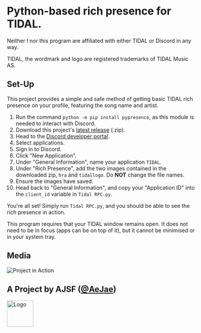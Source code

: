 # Python-based rich presence for TIDAL.

Neither I nor this program are affiliated with either TIDAL or Discord in any way.

TIDAL, the wordmark and logo are registered trademarks of TIDAL Music AS.

## Set-Up

This project provides a simple and safe method of getting basic TIDAL rich presence on your profile, featuring the song name and artist.

1. Run the command `python -m pip install pypresence`, as this module is needed to interact with Discord.
2. Download this project's [latest release](https://github.com/AeJae/Tidal-Rich-Presence/releases/latest) (.zip).
3. Head to the [Discord developer portal](https://discord.com/developers/docs/intro).
4. Select applications.
5. Sign in to Discord.
6. Click "New Application".
7. Under "General Information", name your application `TIDAL`.
8. Under "Rich Presence", add the two images contained in the downloaded zip, `hra` and `tidallogo`. Do __NOT__ change the file names.
9. Ensure the images have saved.
10. Head back to "General Information", and copy your "Application ID" into the `client_id` variable in `Tidal RPC.py`.

You're all set! Simply run `Tidal RPC.py`, and you should be able to see the rich presence in action.

This program requires that your TIDAL window remains open. It does not need to be in focus (apps can be on top of it), but it cannot be minimised or in your system tray.

## Media
<img src="https://aejae.github.io/img/tidal-rp-media.png" alt="Project in Action">

## A Project by AJSF ([@AeJae](https://github.com/AeJae))
<a href="https://aejae.github.io/" target="_blank"><img src="https://aejae.github.io/img/logo.png" alt="Logo" width="70px"></a>
